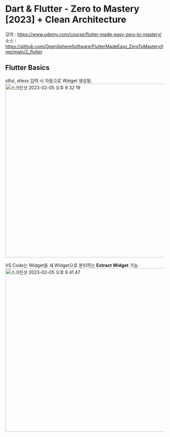 # Dart & Flutter - Zero to Mastery [2023] + Clean Architecture

강의 : https://www.udemy.com/course/flutter-made-easy-zero-to-mastery/     
소스 : https://github.com/OpenSphereSoftware/FlutterMadeEasy_ZeroToMastery/tree/main/2_flutter       

## Flutter Basics

stful, stless 입력 시 자동으로 Widget 생성됨.
<img width="548" alt="스크린샷 2023-02-05 오후 9 32 19" src="https://user-images.githubusercontent.com/17891566/216818877-df8d56e4-72b4-4b1f-b1e2-7e843df329f5.png">

VS Code는 Widget을 새 Widget으로 분리하는 **Extract Widget** 가능.
<img width="515" alt="스크린샷 2023-02-05 오후 9 41 47" src="https://user-images.githubusercontent.com/17891566/216819248-7a970801-5b2c-4968-a691-6a91ed1766b5.png">
